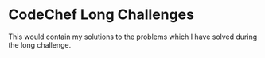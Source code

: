 # CodeChef Long Challenges
 This would contain my solutions to the problems which I have solved during the long challenge.
